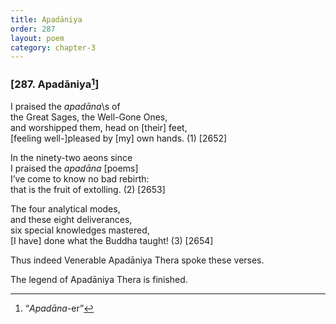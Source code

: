 ```yaml
---
title: Apadāniya
order: 287
layout: poem
category: chapter-3
---
```


### \[287. Apadāniya[^1]\]

I praised the *apadāna*\s of  
the Great Sages, the Well-Gone Ones,  
and worshipped them, head on \[their\] feet,  
\[feeling well-\]pleased by \[my\] own hands. (1) \[2652\]

In the ninety-two aeons since  
I praised the *apadāna* \[poems\]  
I’ve come to know no bad rebirth:  
that is the fruit of extolling. (2) \[2653\]

The four analytical modes,  
and these eight deliverances,  
six special knowledges mastered,  
\[I have\] done what the Buddha taught! (3) \[2654\]

Thus indeed Venerable Apadāniya Thera spoke these verses.

The legend of Apadāniya Thera is finished.

[^1]: “*Apadāna*-er”
